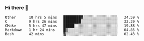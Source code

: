 ### Hi there 👋

<!--
**WShiBin/WShiBin** is a ✨ _special_ ✨ repository because its `README.md` (this file) appears on your GitHub profile.

Here are some ideas to get you started:

- 🔭 I’m currently working on ...
- 🌱 I’m currently learning ...
- 👯 I’m looking to collaborate on ...
- 🤔 I’m looking for help with ...
- 💬 Ask me about ...
- 📫 How to reach me: ...
- 😄 Pronouns: ...
- ⚡ Fun fact: ...
-->

<!--START_SECTION:waka-->
```text
Other      10 hrs 5 mins   ████████▓░░░░░░░░░░░░░░░░   34.59 % 
C          9 hrs 26 mins   ████████░░░░░░░░░░░░░░░░░   32.39 % 
CMake      5 hrs 47 mins   █████░░░░░░░░░░░░░░░░░░░░   19.88 % 
Markdown   1 hr 24 mins    █▒░░░░░░░░░░░░░░░░░░░░░░░   04.85 % 
Bash       42 mins         ▓░░░░░░░░░░░░░░░░░░░░░░░░   02.43 % 
```
<!--END_SECTION:waka-->
